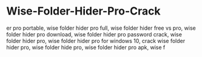 # Wise-Folder-Hider-Pro-Crack
er pro portable, wise folder hider pro full, wise folder hider free vs pro, wise folder hider pro download, wise folder hider pro password crack, wise folder hider pro, wise folder hider pro for windows 10, crack wise folder hider pro, wise folder hide pro, wise folder hider pro apk, wise f
